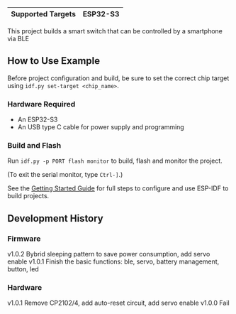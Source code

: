 | Supported Targets | ESP32-S3 |
| ----------------- | -------- |

This project builds a smart switch that can be controlled by a smartphone via BLE

## How to Use Example

Before project configuration and build, be sure to set the correct chip target using `idf.py set-target <chip_name>`.

### Hardware Required

* An ESP32-S3
* An USB type C cable for power supply and programming

### Build and Flash

Run `idf.py -p PORT flash monitor` to build, flash and monitor the project.

(To exit the serial monitor, type ``Ctrl-]``.)

See the [Getting Started Guide](https://docs.espressif.com/projects/esp-idf/en/latest/get-started/index.html) for full steps to configure and use ESP-IDF to build projects.

## Development History
### Firmware
v1.0.2 Bybrid sleeping pattern to save power consumption, add servo enable
v1.0.1 Finish the basic functions: ble, servo, battery management, button, led

### Hardware
v1.0.1 Remove CP2102/4, add auto-reset circuit, add servo enable
v1.0.0 Fail